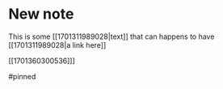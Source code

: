 # New note


This is some [[1701311989028|text]] that can happens to have [[1701311989028|a link here]]

[[1701360300536]]]

#pinned